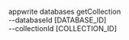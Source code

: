 appwrite databases getCollection \
        --databaseId [DATABASE_ID] \
        --collectionId [COLLECTION_ID]
